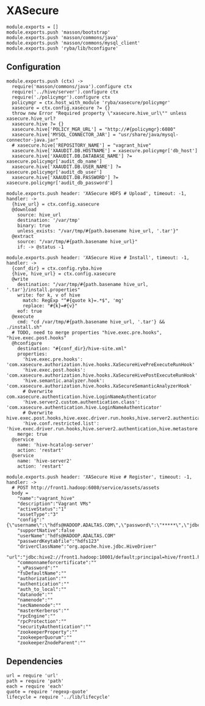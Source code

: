 
# XASecure

    module.exports = []
    module.exports.push 'masson/bootstrap'
    module.exports.push 'masson/commons/java'
    module.exports.push 'masson/commons/mysql_client'
    module.exports.push 'ryba/lib/hconfigure'

## Configuration

    module.exports.push (ctx) ->
      require('masson/commons/java').configure ctx
      require('../hive/server').configure ctx
      require('./policymgr').configure ctx
      policymgr = ctx.host_with_module 'ryba/xasecure/policymgr'
      xasecure = ctx.config.xasecure ?= {}
      throw new Error "Required property \"xasecure.hive_url\"" unless xasecure.hive_url?
      xasecure.hive ?= {}
      xasecure.hive['POLICY_MGR_URL'] = "http://#{policymgr}:6080"
      xasecure.hive['MYSQL_CONNECTOR_JAR'] = "usr/share/java/mysql-connector-java.jar"
      # xasecure.hive['REPOSITORY_NAME'] = "vagrant_hive"
      xasecure.hive['XAAUDIT.DB.HOSTNAME'] = xasecure.policymgr['db_host']
      xasecure.hive['XAAUDIT.DB.DATABASE_NAME'] ?= xasecure.policymgr['audit_db_name']
      xasecure.hive['XAAUDIT.DB.USER_NAME'] ?= xasecure.policymgr['audit_db_user']
      xasecure.hive['XAAUDIT.DB.PASSWORD'] ?= xasecure.policymgr['audit_db_password']

    module.exports.push header: 'XASecure HDFS # Upload', timeout: -1, handler: ->
      {hive_url} = ctx.config.xasecure
      @download
        source: hive_url
        destination: '/var/tmp'
        binary: true
        unless_exists: "/var/tmp/#{path.basename hive_url, '.tar'}"
      @extract
        source: "/var/tmp/#{path.basename hive_url}"
        if: -> @status -1

    module.exports.push header: 'XASecure Hive # Install', timeout: -1, handler: ->
      {conf_dir} = ctx.config.ryba.hive
      {hive, hive_url} = ctx.config.xasecure
      @write
        destination: "/var/tmp/#{path.basename hive_url, '.tar'}/install.properties"
        write: for k, v of hive
          match: RegExp "^#{quote k}=.*$", 'mg'
          replace: "#{k}=#{v}"
        eof: true
      @execute
        cmd: "cd /var/tmp/#{path.basename hive_url, '.tar'} && ./install.sh"
      # TODO, need to merge properties "hive.exec.pre.hooks", "hive.exec.post.hooks"
      @hconfigure
        destination: "#{conf_dir}/hive-site.xml"
        properties: 
          'hive.exec.pre.hooks': 'com.xasecure.authorization.hive.hooks.XaSecureHivePreExecuteRunHook'
          'hive.exec.post.hooks': 'com.xasecure.authorization.hive.hooks.XaSecureHivePostExecuteRunHook'
          'hive.semantic.analyzer.hook': 'com.xasecure.authorization.hive.hooks.XaSecureSemanticAnalyzerHook'
          # Overwrite com.xasecure.authentication.hive.LoginNameAuthenticator
          'hive.server2.custom.authentication.class': 'com.xasecure.authentication.hive.LoginNameAuthenticator'
          # Overwrite hive.exec.post.hooks,hive.exec.driver.run.hooks,hive.server2.authentication,hive.metastore.pre.event.listeners,hive.security.authorization.enabled,hive.security.authorization.manager,hive.semantic.analyzer.hook
          'hive.conf.restricted.list': 'hive.exec.driver.run.hooks,hive.server2.authentication,hive.metastore.pre.event.listeners,hive.security.authorization.enabled,hive.security.authorization.manager,hive.semantic.analyzer.hook,hive.exec.post.hooks'
        merge: true
      @service
        name: 'hive-hcatalog-server'
        action: 'restart'
      @service
        name: 'hive-server2'
        action: 'restart'

    module.exports.push header: 'XASecure Hive # Register', timeout: -1, handler: ->
      # POST http://front1.hadoop:6080/service/assets/assets
      body = 
        "name":"vagrant_hive"
        "description":"Vagrant VMs"
        "activeStatus":"1"
        "assetType":"3"
        "config":"{\"username\":\"hdfs@HADOOP.ADALTAS.COM\",\"password\":\"*****\",\"jdbc.driverClassName\":\"org.apache.hive.jdbc.HiveDriver\",\"jdbc.url\":\"jdbc:hive2://front1.hadoop:10000/default;principal=hive/front1.hadoop@HADOOP.ADALTAS.COM\",\"commonNameForCertificate\":\"\"}"
        "supportNative":false
        "userName":"hdfs@HADOOP.ADALTAS.COM"
        "passwordKeytabfile":"hdfs123"
        "driverClassName":"org.apache.hive.jdbc.HiveDriver"
        "url":"jdbc:hive2://front1.hadoop:10001/default;principal=hive/front1.hadoop@HADOOP.ADALTAS.COM"
        "commonnameforcertificate":""
        "_vPassword":""
        "fsDefaultName":""
        "authorization":""
        "authentication":""
        "auth_to_local":""
        "datanode":""
        "namenode":""
        "secNamenode":""
        "masterKerberos":""
        "rpcEngine":""
        "rpcProtection":""
        "securityAuthentication":""
        "zookeeperProperty":""
        "zookeeperQuorum":""
        "zookeeperZnodeParent":""

## Dependencies

    url = require 'url'
    path = require 'path'
    each = require 'each'
    quote = require 'regexp-quote'
    lifecycle = require '../lib/lifecycle'
